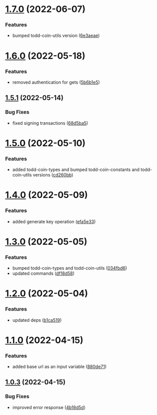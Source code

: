 # [1.7.0](https://github.com/xilution/todd-coin-cli/compare/v1.6.0...v1.7.0) (2022-06-07)


### Features

* bumped todd-coin-utils version ([6e3aeae](https://github.com/xilution/todd-coin-cli/commit/6e3aeae02dff4f8928b865944740c35a1f980ce3))

# [1.6.0](https://github.com/xilution/todd-coin-cli/compare/v1.5.1...v1.6.0) (2022-05-18)


### Features

* removed authentication for gets ([5b6b1e5](https://github.com/xilution/todd-coin-cli/commit/5b6b1e567828282093eb0dafb21b1384a9ef63d8))

## [1.5.1](https://github.com/xilution/todd-coin-cli/compare/v1.5.0...v1.5.1) (2022-05-14)


### Bug Fixes

* fixed signing transactions ([68d5ba5](https://github.com/xilution/todd-coin-cli/commit/68d5ba52b2c71959e6fe2771acec163ed8e90ee2))

# [1.5.0](https://github.com/xilution/todd-coin-cli/compare/v1.4.0...v1.5.0) (2022-05-10)


### Features

* added todd-coin-types and bumped todd-coin-constants and todd-coin-utils versions ([cd260bb](https://github.com/xilution/todd-coin-cli/commit/cd260bb465758ff2bc084c865f767f907fc4948a))

# [1.4.0](https://github.com/xilution/todd-coin-cli/compare/v1.3.0...v1.4.0) (2022-05-09)


### Features

* added generate key operation ([efa5e33](https://github.com/xilution/todd-coin-cli/commit/efa5e337f34c3623f13c243ed4e6816bb5bb0886))

# [1.3.0](https://github.com/xilution/todd-coin-cli/compare/v1.2.0...v1.3.0) (2022-05-05)


### Features

* bumped todd-coin-types and todd-coin-utils ([034fbd6](https://github.com/xilution/todd-coin-cli/commit/034fbd69b12d1e7ce81ba08c878a5532a7a9a22f))
* updated commands ([df18d58](https://github.com/xilution/todd-coin-cli/commit/df18d58816d0e95a2ba453da90e10389d86503a0))

# [1.2.0](https://github.com/xilution/todd-coin-cli/compare/v1.1.0...v1.2.0) (2022-05-04)


### Features

* updated deps ([b1ca519](https://github.com/xilution/todd-coin-cli/commit/b1ca519d5fab755e9dae47a4f18ed46e2cecc7f7))

# [1.1.0](https://github.com/xilution/todd-coin-cli/compare/v1.0.1...v1.1.0) (2022-04-15)


### Features

* added base url as an input variable ([880de71](https://github.com/xilution/todd-coin-cli/commit/880de7101cb6153eec087f6c67b1408f83e63ca7))

## [1.0.3](https://github.com/xilution/todd-coin-brokers/compare/v1.0.2...v1.0.3) (2022-04-15)


### Bug Fixes

* improved error response ([4b18d5d](https://github.com/xilution/todd-coin-brokers/commit/4b18d5d14a17738a62c8c5d8521db9e061900f7b))
